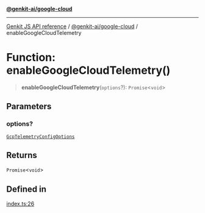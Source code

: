 [**@genkit-ai/google-cloud**](../README.md)

***

[Genkit JS API reference](../../../README.md) / [@genkit-ai/google-cloud](../README.md) / enableGoogleCloudTelemetry

# Function: enableGoogleCloudTelemetry()

> **enableGoogleCloudTelemetry**(`options`?): `Promise`\<`void`\>

## Parameters

### options?

[`GcpTelemetryConfigOptions`](../interfaces/GcpTelemetryConfigOptions.md)

## Returns

`Promise`\<`void`\>

## Defined in

[index.ts:26](https://github.com/firebase/genkit/blob/286538acadb0c266800cfa4edc099546226d5af8/js/plugins/google-cloud/src/index.ts#L26)
